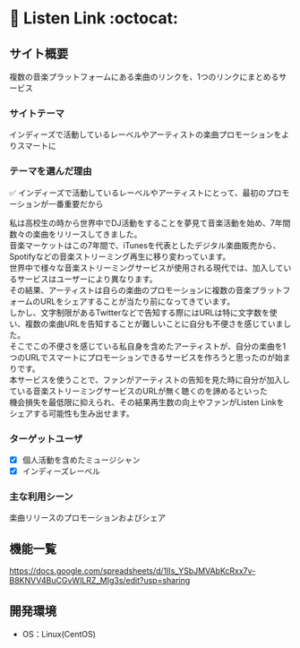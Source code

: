 # :musical_note: Listen Link :octocat:

## サイト概要

複数の音楽プラットフォームにある楽曲のリンクを、1つのリンクにまとめるサービス

### サイトテーマ

インディーズで活動しているレーベルやアーティストの楽曲プロモーションをよりスマートに

### テーマを選んだ理由
:white_check_mark: インディーズで活動しているレーベルやアーティストにとって、最初のプロモーションが一番重要だから  

私は高校生の時から世界中でDJ活動をすることを夢見て音楽活動を始め、7年間数々の楽曲をリリースしてきました。  
音楽マーケットはこの7年間で、iTunesを代表としたデジタル楽曲販売から、Spotifyなどの音楽ストリーミング再生に移り変わっています。  
世界中で様々な音楽ストリーミングサービスが使用される現代では、加入しているサービスはユーザーにより異なります。  
その結果、アーティストは自らの楽曲のプロモーションに複数の音楽プラットフォームのURLをシェアすることが当たり前になってきています。  
しかし、文字制限があるTwitterなどで告知する際にはURLは特に文字数を使い、複数の楽曲URLを告知することが難しいことに自分も不便さを感じていました。  
そこでこの不便さを感じている私自身を含めたアーティストが、自分の楽曲を1つのURLでスマートにプロモーションできるサービスを作ろうと思ったのが始まりです。  
本サービスを使うことで、ファンがアーティストの告知を見た時に自分が加入している音楽ストリーミングサービスのURLが無く聴くのを諦めるといった  
機会損失を最低限に抑えられ、その結果再生数の向上やファンがListen Linkをシェアする可能性も生み出せます。

### ターゲットユーザ

- [x] 個人活動を含めたミュージシャン
- [x] インディーズレーベル

### 主な利用シーン

楽曲リリースのプロモーションおよびシェア

## 機能一覧

https://docs.google.com/spreadsheets/d/1Ils_YSbJMVAbKcRxx7v-B8KNVV4BuCGvWILRZ_MIg3s/edit?usp=sharing

## 開発環境

- OS：Linux(CentOS)